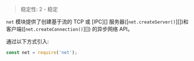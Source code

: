 
<!--introduced_in=v0.10.0-->

> 稳定性: 2 - 稳定

`net` 模块提供了创建基于流的 TCP 或 [IPC][] 服务器([`net.createServer()`][])和客户端([`net.createConnection()`][]) 的异步网络 API。

通过以下方式引入:

```js
const net = require('net');
```

